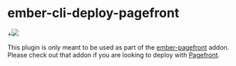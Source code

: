 # ember-cli-deploy-pagefront

+[![](https://ember-cli-deploy.github.io/ember-cli-deploy-version-badges/plugins/ember-cli-deploy-pagefront.svg)](http://ember-cli-deploy.github.io/ember-cli-deploy-version-badges/)

This plugin is only meant to be used as part of the [ember-pagefront](https://github.com/pagefront/ember-pagefront) addon. Please check out that addon if you are looking to deploy with [Pagefront](https://www.pagefronthq.com/).

